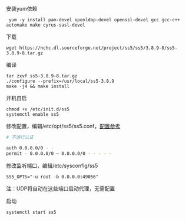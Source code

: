 安装yum依赖

```
 yum -y install pam-devel openldap-devel openssl-devel gcc gcc-c++ automake make cyrus-sasl-devel
```

下载

```
wget https://nchc.dl.sourceforge.net/project/ss5/ss5/3.8.9-8/ss5-3.8.9-8.tar.gz
```

编译

```
tar zxvf ss5-3.8.9-8.tar.gz 
./configure --prefix=/usr/local/ss5-3.8.9
make -j4 && make install

```

开机自启

```
chmod +x /etc/init.d/ss5
systemctl enable ss5
```

修改配置，编辑/etc/opt/ss5/ss5.conf，[配置参考](http://ss5.sourceforge.net/configuration.htm)

```bash
# 不进行认证

auth 0.0.0.0/0 - -
permit - 0.0.0.0/0 – 0.0.0.0/0 - - - - -
```

修改监听端口，编辑/etc/sysconfig/ss5

```
SS5_OPTS="-u root -b 0.0.0.0:49056"
```

注：UDP将自动在这些端口启动代理，无需配置

启动

```
systemctl start ss5
```

